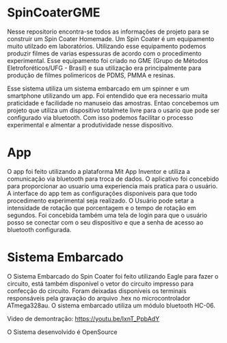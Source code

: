 # SpinCoaterGME

Nesse repositorio encontra-se todos as informações de projeto para se construir um Spin Coater Homemade.
Um Spin Coater é um equipamento muito utilzado em laboratórios. Utilizando esse equipamento podemos
produzir filmes de varias espessuras de acordo com o procedimento experimental. Esse equipamento foi criado
no GME (Grupo de Métodos Eletroforéticos/UFG - Brasil) e sua utilização era principalmente para produção de filmes
polimericos de PDMS, PMMA e resinas. 

Esse sistema utiliza um sistema embarcado em um spinner e um smartphone utilizando um app.
Foi entendido que era necessario muita praticidade e facilidade no manuseio das amostras.
Entao concebemos um projeto que utiliza um dispositivo totalmete livre para o usario que pode ser configurado
via bluetooth. Com isso podemos facilitar o processo experimental e almentar a produtividade nesse dispositivo.


# App

O app foi feito utilizando a plataforma Mit App Inventor e utiliza a comunicação via bluetooth para troca de dados.
O aplicativo foi concebido para proporcionar ao usuario uma experiencia mais pratica para o usuário.
A interface do app tem as configurações disponiveis para que todo procedimento experimental seja realizado.
O Usuário pode setar a intensidade de rotaçåo que porcentagem e o tempo de rotação em segundos.
Foi concebida também uma tela de login para que o usuário posso se conectar com o seu dispositivo e que a senha
de acesso ao bluetooth configurada.


# Sistema Embarcado


O Sistema Embarcado do Spin Coater foi feito utilizando Eagle para fazer o circuito, está também disponível o vetor do circuito impresso
para confecção do circuito. Foram deixadas disponíveis os terminais responsáveis pela gravação do arquivo .hex no microcontrolador ATmega328au.
O sistema embarcado utiliza um módulo bluetooth HC-06.

Video de demontração:
https://youtu.be/IxnT_PpbAdY

O Sistema desenvolvido é OpenSource
